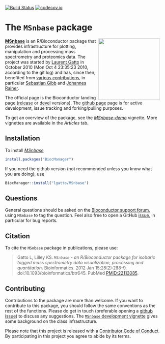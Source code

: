 [![Build Status](https://travis-ci.org/lgatto/MSnbase.svg?branch=master)](https://travis-ci.org/lgatto/MSnbase) 
[![codecov.io](https://codecov.io/github/lgatto/MSnbase/coverage.svg?branch=master)](https://codecov.io/github/lgatto/MSnbase?branch=master)




# The `MSnbase` package

<img align = "right" src="https://raw.githubusercontent.com/Bioconductor/BiocStickers/master/MSnbase/MSnbase.png" height="200">

[**MSnbase**](http://lgatto.github.io/MSnbase/) is an R/Bioconductor
package that provides infrastructure for plotting, manipulation and
processing mass spectrometry and proteomics data. The project was
started by [Laurent Gatto](http://lgatto.github.io/) in October 2010
(Mon Oct 4 23:35:23 2010, according to the git log) and has, since
then, benefited from
[various contributions](http://lgatto.github.io/msnbase-contribs/), in
particular [Sebastian Gibb](http://sebastiangibb.de/)
and [Johannes Rainer](https://github.com/jotsetung/).

The official page is the Bioconductor landing page
([release](http://www.bioconductor.org/packages/release/bioc/html/MSnbase.html) or
[devel](http://www.bioconductor.org/packages/devel/bioc/html/MSnbase.html) versions). The
[github page](https://github.com/lgatto/MSnbase) page is for active
development, issue tracking and forking/pulling purposes. 

To get an overview of the package, see the
[*MSnbase-demo*](https://lgatto.github.io/MSnbase/articles/MSnbase-demo.html) vignette. More
vignettes are available in the *Articles* tab. 

## Installation

To install *[MSnbase](http://bioconductor.org/packages/MSnbase)*


```r
install.packages("BiocManager")
```

If you need the github version (not recommended unless you know what
you are doing), use


```r
BiocManager::install("lgatto/MSnbase")
```

## Questions

General questions should be asked on
the [Bioconductor support forum](https://support.bioconductor.org/),
using `MSnbase` to tag the question. Feel also free to open a
GitHub [issue](https://github.com/lgatto/MSnbase/issues), in
particular for bug reports.

## Citation

To cite the `MSnbase` package in publications, please use:

> Gatto L, Lilley KS. *`MSnbase` - an R/Bioconductor package for
> isobaric tagged mass spectrometry data visualization, processing and
> quantitation*. Bioinformatics. 2012 Jan
> 15;28(2):288-9. doi:10.1093/bioinformatics/btr645. PubMed
> [PMID:22113085](http://www.ncbi.nlm.nih.gov/pubmed/22113085).

## Contributing

Contributions to the package are more than welcome. If you want to
contribute to this package, you should follow the same conventions as
the rest of the functions. Please do get in touch (preferable opening
a [github issue](https://github.com/lgatto/MSnbase/issues/)) to
discuss any suggestions. The
[`MSnbase` development vignette](http://lgatto.github.io/MSnbase/articles/MSnbase-development.html) gives
some background on the class infrastructure.

Please note that this project is released with a
[Contributor Code of Conduct](https://github.com/lgatto/MSnbase/blob/master/CONDUCT.md). By
participating in this project you agree to abide by its terms.

